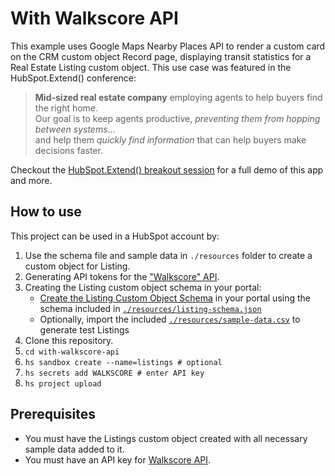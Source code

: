 # With Walkscore API

This example uses Google Maps Nearby Places API to render a custom card on the CRM custom object Record page, displaying transit statistics for a Real Estate Listing custom object. This use case was featured in the HubSpot.Extend() conference:

> **Mid-sized real estate company** employing agents to help buyers find the right home. \
> Our goal is to keep agents productive, _preventing them from hopping between systems_... \
> and help them _quickly find information_ that can help buyers make decisions faster.

Checkout the [HubSpot.Extend() breakout session](https://youtu.be/LJRzMGKbjuI) for a full demo of this app and more.

## How to use

This project can be used in a HubSpot account by:

1. Use the schema file and sample data in `./resources` folder to create a custom object for Listing.
1. Generating API tokens for the ["Walkscore" API](https://www.walkscore.com/professional/walk-score-apis.php).
2. Creating the Listing custom object schema in your portal:
   - [Create the Listing Custom Object Schema](https://developers.hubspot.com/docs/api/crm/crm-custom-objects) in your portal using the schema included in [`./resources/listing-schema.json`](./resources/listing-schema.json)
   - Optionally, import the included [`./resources/sample-data.csv`](./resources/sample-data.csv) to generate test Listings
3. Clone this repository.
4. `cd with-walkscore-api`
5. `hs sandbox create --name=listings # optional`
6. `hs secrets add WALKSCORE # enter API key`
7. `hs project upload`

## Prerequisites

- You must have the Listings custom object created with all necessary sample data added to it.
- You must have an API key for [Walkscore API](https://www.walkscore.com/professional/walk-score-apis.php).

